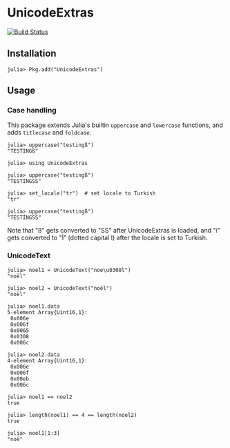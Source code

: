 UnicodeExtras
=============

[![Build Status](https://travis-ci.org/nolta/UnicodeExtras.jl.png)](https://travis-ci.org/nolta/UnicodeExtras.jl)

Installation
------------

    julia> Pkg.add("UnicodeExtras")

Usage
-----

### Case handling

This package extends Julia's builtin `uppercase` and `lowercase` functions,
and adds `titlecase` and `foldcase`.

    julia> uppercase("testingß")
    "TESTINGß"

    julia> using UnicodeExtras

    julia> uppercase("testingß")
    "TESTINGSS"

    julia> set_locale("tr")  # set locale to Turkish
    "tr"

    julia> uppercase("testingß")
    "TESTİNGSS"

Note that "ß" gets converted to "SS" after UnicodeExtras is loaded,
and "i" gets converted to "İ" (dotted capital I)
after the locale is set to Turkish.

### UnicodeText

```jlcon
julia> noel1 = UnicodeText("noe\u0308l")
"noël"

julia> noel2 = UnicodeText("noël")
"noël"

julia> noel1.data
5-element Array{Uint16,1}:
 0x006e
 0x006f
 0x0065
 0x0308
 0x006c

julia> noel2.data
4-element Array{Uint16,1}:
 0x006e
 0x006f
 0x00eb
 0x006c

julia> noel1 == noel2
true

julia> length(noel1) == 4 == length(noel2)
true

julia> noel1[1:3]
"noë"
```

